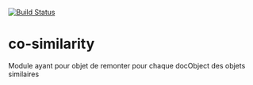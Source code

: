 [![Build Status](https://travis-ci.org/conditor-project/co-similarity.svg?branch=master)](https://travis-ci.org/conditor-project/co-similarity)

# co-similarity
Module ayant pour objet de remonter pour chaque docObject des objets similaires
